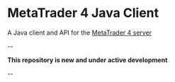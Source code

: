 # MetaTrader 4 Java Client
A Java client and API for the [MetaTrader 4 server](https://github.com/CoeJoder/metatrader4-server)

--

**This repository is new and under active development**

--
